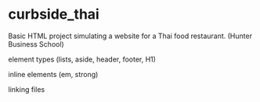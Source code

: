 # curbside_thai
Basic HTML project simulating a website for a Thai food restaurant. (Hunter Business School)

element types (lists, aside, header, footer, H1)

inline elements (em, strong)

linking files
